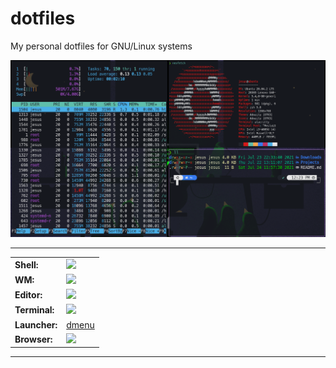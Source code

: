 # dotfiles

My personal dotfiles for GNU/Linux systems

<img src="ss.png">


------

| | |
|-|-|
| **Shell:** | <a href="https://www.zsh.org/"><img width="60px" src="https://www.fullstackpython.com/img/logos/zsh.jpg"></a>   |
| **WM:** | <a href="https://xmonad.org/"><img height="30px" src="https://upload.wikimedia.org/wikipedia/commons/thumb/e/e1/Xmonad-logo.svg/1200px-Xmonad-logo.svg.png"></a> |
| **Editor:** | <a href="https://www.vim.org/"><img height="30px" src="https://cdn.worldvectorlogo.com/logos/vim.svg"></a> |
| **Terminal:** | <a href="https://github.com/alacritty/alacritty"><img height="30px" src="https://upload.wikimedia.org/wikipedia/commons/thumb/9/90/Alacritty_logo.svg/2300px-Alacritty_logo.svg.png"></a> |
| **Launcher:** | <a href="https://tools.suckless.org/dmenu/">dmenu<a/> |
| **Browser:** | <a href="https://www.mozilla.org/es-MX/firefox/new/"><img height="30px" src="http://1000marcas.net/wp-content/uploads/2020/01/logo-Mozilla-Firefox.png"></a> |

-----



